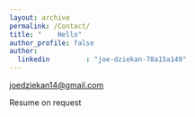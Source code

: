 ```yaml
---
layout: archive
permalink: /Contact/
title: "    Hello"
author_profile: false
author:
  linkedin         : "joe-dziekan-78a15a149"
---
```

[joedziekan14@gmail.com](mailto:joedziekan14@gmail.com)

Resume on request
